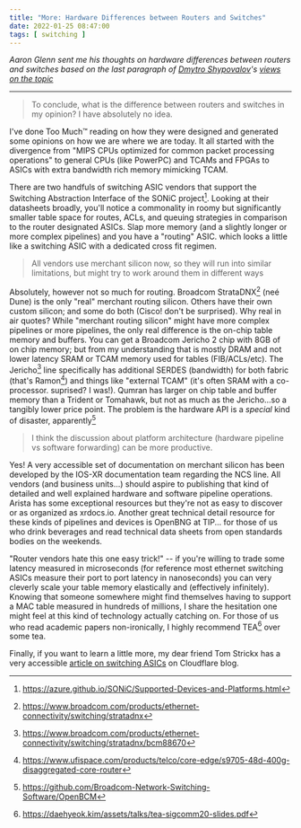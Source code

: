 ```yaml
---
title: "More: Hardware Differences between Routers and Switches"
date: 2022-01-25 08:47:00
tags: [ switching ]
---
```

_Aaron Glenn sent me his thoughts on hardware differences between routers and switches based on the last paragraph of [Dmytro Shypovalov](https://www.linkedin.com/in/dmytro-shypovalov-573aab58/)'s [views on the topic](/2021/12/response-router-switch-hardware.html)_

---

> To conclude, what is the difference between routers and switches in my opinion? I have absolutely no idea.
<!--more-->
I've done Too Much™ reading on how they were designed and generated some opinions on how we are where we are today. It all started with the divergence from "MIPS CPUs optimized for common packet processing operations" to general CPUs (like PowerPC) and TCAMs and FPGAs to ASICs with extra bandwidth rich memory mimicking TCAM. 

There are two handfuls of switching ASIC vendors that support the Switching Abstraction Interface of the SONiC project[^2]. Looking at their datasheets broadly, you'll notice a commonality in roomy but significantly smaller table space for routes, ACLs, and queuing strategies in comparison to the router designated ASICs. Slap more memory (and a slightly longer or more complex pipelines) and you have a "routing" ASIC. which looks a little like a switching ASIC with a dedicated cross fit regimen.

> All vendors use merchant silicon now, so they will run into similar limitations, but might try to work around them in different ways

Absolutely, however not so much for routing. Broadcom StrataDNX[^1] (neé Dune) is the only "real" merchant routing silicon. Others have their own custom silicon; and some do both (Cisco! don't be surprised). Why real in air quotes? While "merchant routing silicon" might have more complex pipelines or more pipelines, the only real difference is the on-chip table memory and buffers. You can get a Broadcom Jericho 2 chip with 8GB of on chip memory; but from my understanding that is mostly DRAM and not lower latency SRAM or TCAM memory used for tables (FIB/ACLs/etc). The Jericho[^3] line specifically has additional SERDES (bandwidth) for both fabric (that's Ramon[^4]) and things like "external TCAM" (it's often SRAM with a co-processor. suprised? I was!). Qumran has larger on chip table and buffer memory than a Trident or Tomahawk, but not as much as the Jericho...so a tangibly lower price point. The problem is the hardware API is a *special* kind of disaster, apparently[^5]

> I think the discussion about platform architecture (hardware pipeline vs software forwarding) can be more productive.

Yes! A very accessible set of documentation on merchant silicon has been developed by the IOS-XR documentation team regarding the NCS line. All vendors (and business units...) should aspire to publishing that kind of detailed and well explained hardware and software pipeline operations. Arista has some exceptional resources but they're not as easy to discover or as organized as xrdocs.io. Another great technical detail resource for these kinds of pipelines and devices is OpenBNG at TIP... for those of us who drink beverages and read technical data sheets from open standards bodies on the weekends.

"Router vendors hate this one easy trick!" -- if you're willing to trade some latency measured in microseconds (for reference most ethernet switching ASICs measure their port to port latency in nanoseconds) you can very cleverly scale your table memory elastically and (effectively infinitely). Knowing that someone somewhere might find themselves having to support a MAC table measured in hundreds of millions, I share the hesitation one might feel at this kind of technology actually catching on. For those of us who read academic papers non-ironically, I highly recommend TEA[^6] over some tea. 

Finally, if you want to learn a little more, my dear friend Tom Strickx has a very accessible [article on switching ASICs](https://blog.cloudflare.com/asics-at-the-edge/) on Cloudflare blog.

[^1]: https://www.broadcom.com/products/ethernet-connectivity/switching/stratadnx
[^2]: https://azure.github.io/SONiC/Supported-Devices-and-Platforms.html
[^3]: https://www.broadcom.com/products/ethernet-connectivity/switching/stratadnx/bcm88670
[^4]: https://www.ufispace.com/products/telco/core-edge/s9705-48d-400g-disaggregated-core-router
[^5]: https://github.com/Broadcom-Network-Switching-Software/OpenBCM
[^6]: https://daehyeok.kim/assets/talks/tea-sigcomm20-slides.pdf

